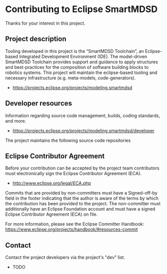 # Contributing to Eclipse SmartMDSD

Thanks for your interest in this project.

## Project description

Tooling developed in this project is the “SmartMDSD Toolchain”, an
Eclipse-based Integrated Development Environment (IDE). The model-driven
SmartMDSD Toolchain provides support and guidance to apply structures and
best-practices for the composition of software building blocks to robotics
systems. This project will maintain the eclipse-based tooling and necessary
infrastructure (e.g. meta-models, code-generators).

* https://projects.eclipse.org/projects/modeling.smartmdsd

## Developer resources

Information regarding source code management, builds, coding standards, and
more.

* https://projects.eclipse.org/projects/modeling.smartmdsd/developer

The project maintains the following source code repositories


## Eclipse Contributor Agreement

Before your contribution can be accepted by the project team contributors must
electronically sign the Eclipse Contributor Agreement (ECA).

* http://www.eclipse.org/legal/ECA.php

Commits that are provided by non-committers must have a Signed-off-by field in
the footer indicating that the author is aware of the terms by which the
contribution has been provided to the project. The non-committer must
additionally have an Eclipse Foundation account and must have a signed Eclipse
Contributor Agreement (ECA) on file.

For more information, please see the Eclipse Committer Handbook:
https://www.eclipse.org/projects/handbook/#resources-commit

## Contact

Contact the project developers via the project's "dev" list.

* TODO

